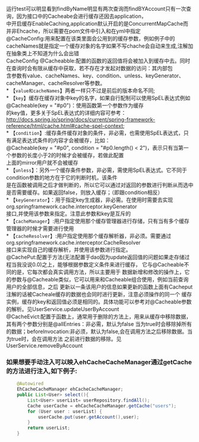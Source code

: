 运行test可以明显看到findByName明显有两次查询而findBYAccount只有一次查询，因为接口中的Cacheabe会进行缓存还因去application，<br>
中开启缓存EnableCaching,application默认开启的是ConcurrentMapCache而并非Ehcache，所以需要在pom文件中引入和在yml中指定
<br /> 
@CacheConfig:用来配置在该类里面会公用到的缓存参数，例如例子中的cacheNames就是指定一个缓存对象的名字如果不写chache会自动来生成,注解加在抽象类上不知道为什么会出错
<br /> CacheConfig
@Cacheabble:配置的函数的返回值将会被加入到缓存中去。同时在查询时会有限从缓存中获取，若不存在才发起对数据的访问：其内部包<br>
含参数有value、cacheNames、key、condition、unless、keyGenerator、cacheManager、cacheResolver等参数。
<br>* 【`value和cacheNames`】两者一样只不过是前后的版本命名不同;
<br>* 【`key`】缓存在缓存对象中key的名字，如果自行配制可以使用SpEL表达式例如@Cacheable(key = "#p0")：使用函数第一个参数作为缓存
<br>的key值，更多关于SpEL表达式的详细内容可参考：http://docs.spring.io/spring/docs/current/spring-framework-reference/html/cache.html#cache-spel-context;
<br>* 【`condition`】:缓存条件缓存对象的条件，非必需，也需使用SpEL表达式，只有满足表达式条件的内容才会被缓存，比如：
<br>@Cacheable(key = "#p0", condition = "#p0.length() < 2")，表示只有当第一个参数的长度小于2的时候才会被缓存，若做此配置
<br>上面的mirror用户就不会被缓存
<br>* 【`unless`】：另外一个缓存条件参数，非必需，需使用SpEL表达式。它不同于condition参数的地方在于它的判断时机，该条件
<br>是在函数被调用之后才做判断的，所以它可以通过对返回的参数进行判断从而选中是否需要缓存。如果返回false，则放入缓存；（即跟condition相反）
<br>* 【`keyGenerator`】：用于指定key生成器，非必需。在使用时需要去实现org.springframework.cache.interceptor.keyGenerator
<br>接口,并使用该参数来指定。注意此参数和key是互斥的
<br>* 【`cacheManager`】:用户指定使用那个缓存管理器进行存储，只有当有多个缓存管理器的时候才需要进行使用
<br>* 【`cacheResolver`】:用户指定使用那个缓存解析器，非必须。需要通过org.springframework.cache.interceptor.CacheResolver
<br>接口来实现自己的缓存解析，并使用该参数进行指定。
<br />
@CachePut:配置于方法(无法配置于dao因为update返回值的问题如果走存储过程当我没说0.0)之上，能够根据参数定义条件来进行缓存，
它与@Cacheable不同的是，它每次都会真实调用方法，所以主要用于
数据新增和修改的操作上，它的参数与@Cacheable类似，它可以用来和Cacheable组合使用，例如当前查询用户的全部信息，之后
更新以一条该用户的信息如果更新的函数上面有Cacheput注解的话被Cacheale缓存的数据也会同时进行更新，注意必须操作的同一个
缓存实例，缓存的key和返回值必须是相同的。具体功能可以参考对@Cacheable参数的解析。见UserService.updateUserByAccount
<br />
@CacheEvict:配置于函数上，通常用于删除的方法上，用来从缓存中移除数据，其有两个参数分别是@allEntries：非必需，默认为false
当为true时会移除掉所有的数据；beforeInvocation:非必须，默认为false,会在调用方法之后移除数据。当为true时，会在调用方法
之前进行数据的移除。见UserService.removeByAccount

### 如果想要手动注入可以映入ehCacheCacheManager通过getCache的方法进行注入,如下例子:
```java
    @Autowired
    EhCacheCacheManager ehCacheCacheManager;
    public List<User> select(){
        List<User> userList= userRepository.findAll();
        Cache userCache = ehCacheCacheManager.getCache("users");
        for (User user : userList) {
            userCache.put(user.getAccount(),user);
        }
        return userList;
    }
```